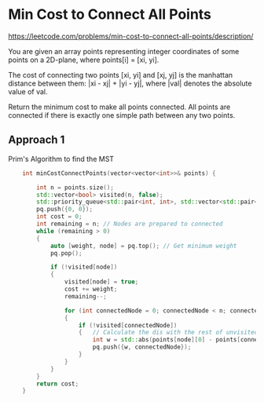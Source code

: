 # Min Cost to Connect All Points

https://leetcode.com/problems/min-cost-to-connect-all-points/description/

You are given an array points representing integer coordinates of some points on a 2D-plane, where points[i] = [xi, yi].

The cost of connecting two points [xi, yi] and [xj, yj] is the manhattan distance between them: |xi - xj| + |yi - yj|, where |val| denotes the absolute value of val.

Return the minimum cost to make all points connected. All points are connected if there is exactly one simple path between any two points.


## Approach 1

Prim's Algorithm to find the MST

``` C++
    int minCostConnectPoints(vector<vector<int>>& points) {

        int n = points.size();
        std::vector<bool> visited(n, false);
        std::priority_queue<std::pair<int, int>, std::vector<std::pair<int, int>>, std::greater<std::pair<int, int>>> pq; // weight - node
        pq.push({0, 0});
        int cost = 0;
        int remaining = n; // Nodes are prepared to connected
        while (remaining > 0)
        {
            auto [weight, node] = pq.top(); // Get minimum weight
            pq.pop();

            if (!visited[node])
            {
                visited[node] = true;
                cost += weight;
                remaining--;

                for (int connectedNode = 0; connectedNode < n; connectedNode++)
                { 
                    if (!visited[connectedNode])
                    {   // Calculate the dis with the rest of unvisited nodes
                        int w = std::abs(points[node][0] - points[connectedNode][0]) + std::abs(points[node][1] - points[connectedNode][1]);
                        pq.push({w, connectedNode});
                    }
                }
            }
        }
        return cost;
    }
```